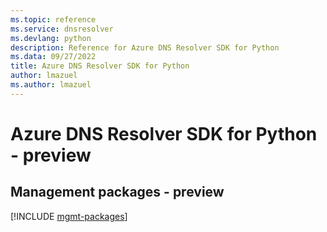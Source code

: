 ```yaml
---
ms.topic: reference
ms.service: dnsresolver
ms.devlang: python
description: Reference for Azure DNS Resolver SDK for Python
ms.data: 09/27/2022
title: Azure DNS Resolver SDK for Python
author: lmazuel
ms.author: lmazuel
---
```

# Azure DNS Resolver SDK for Python - preview

## Management packages - preview
[!INCLUDE [mgmt-packages](dns-resolver-mgmt-index.md)]